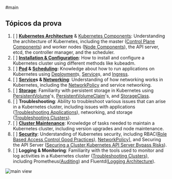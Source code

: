 #main
## Tópicos da prova
1. [ ] **[Kubernetes Architecture](Kubernetes%20Architecture.md)** & [Kubernetes Components](Kubernetes%20Components.md): Understanding the architecture of Kubernetes, including the master ([Control Plane Components](Control%20Plane%20Components.md)) and worker nodes ([Node Components](Node%20Components.md)), the API server, etcd, the controller manager, and the scheduler.
2. [ ] **[Installation & Configuration](Installation%20&%20Configuration.md)**: How to install and configure a Kubernetes cluster using different methods like kubeadm.
3. [ ] **[Pod](Pod.md) & [Scheduling](Scheduling.md):** Knowledge about how to run applications on Kubernetes using [Deployment](deployment.md)s, [Service](service.md)s, and [Ingress](ingress.md).
4. [ ] **[Service](Service.md)s & [Networking](Networking.md)**: Understanding of how networking works in Kubernetes, including the [NetworkPolicy](NetworkPolicy.md) and service networking.
5. [ ] **[Storage](Storage.md)**: Familiarity with persistent storage in Kubernetes using [PersistentVolume](PersistentVolume.md)'s, [PersistentVolumeClaim](PersistentVolumeClaim.md)'s, and [StorageClass](StorageClass.md).
6. [ ] **Troubleshooting**: Ability to troubleshoot various issues that can arise in a Kubernetes cluster, including issues with applications ([Troubleshooting Applications](Troubleshooting%20Applications.md)), networking, and storage ([Troubleshooting Clusters](Troubleshooting%20Clusters.md)).
7. [ ] **[Cluster Maintenance](Cluster%20Maintenance.md)**: Knowledge of tasks needed to maintain a Kubernetes cluster, including version upgrades and node maintenance.
8. [ ] **[Security](Security.md)**: Understanding of Kubernetes security, including RBAC([Role Based Access Control Good Practices](Role%20Based%20Access%20Control%20Good%20Practices.md)), [NetworkPolicy](NetworkPolicy.md)], and Securing the API Server ([Securing a Cluster](Securing%20a%20Cluster.md),[Kubernetes API Server Bypass Risks](Kubernetes%20API%20Server%20Bypass%20Risks.md)).
9. [ ] **Logging & Monitoring**: Familiarity with the tools used to monitor and log activities in a Kubernetes cluster ([Troubleshooting Clusters](Troubleshooting%20Clusters.md)), including Prometheus([Auditing](Auditing.md)) and Fluentd([Logging Architecture](Logging%20Architecture.md)).

![main view](main%20view.jpeg)
